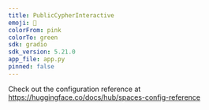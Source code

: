 ```yaml
---
title: PublicCypherInteractive
emoji: 🏢
colorFrom: pink
colorTo: green
sdk: gradio
sdk_version: 5.21.0
app_file: app.py
pinned: false
---
```


Check out the configuration reference at https://huggingface.co/docs/hub/spaces-config-reference
